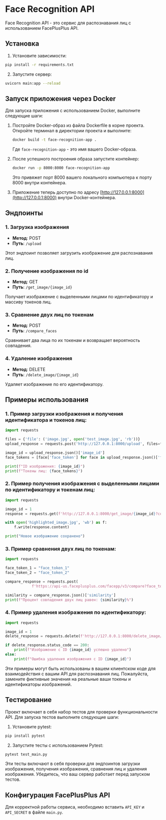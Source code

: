 
# Face Recognition API

Face Recognition API - это сервис для распознавания лиц с использованием FacePlusPlus API.

## Установка

1. Установите зависимости:

```bash
pip install -r requirements.txt
```

2. Запустите сервер:

```bash
uvicorn main:app --reload
```

## Запуск приложения через Docker

Для запуска приложения с использованием Docker, выполните следующие шаги:


1. Постройте Docker-образ из файла Dockerfile в корне проекта. Откройте терминал в директории проекта и выполните:

    ```bash
    docker build -t face-recognition-app .
    ```

   Где `face-recognition-app` - это имя вашего Docker-образа.

2. После успешного построения образа запустите контейнер:

    ```bash
    docker run -p 8000:8000 face-recognition-app
    ```

   Это привяжет порт 8000 вашего локального компьютера к порту 8000 внутри контейнера.

3. Приложение теперь доступно по адресу [http://127.0.0.1:8000](http://127.0.0.1:8000) внутри Docker-контейнера.

## Эндпоинты

### 1. Загрузка изображения

- **Метод**: POST
- **Путь**: `/upload`

Этот эндпоинт позволяет загрузить изображение для распознавания лиц.

### 2. Получение изображения по id

- **Метод**: GET
- **Путь**: `/get_image/{image_id}`

Получает изображение с выделенными лицами по идентификатору и массиву токенов лиц.

### 3. Сравнение двух лиц по токенам

- **Метод**: POST
- **Путь**: `/compare_faces`

Сравнивает два лица по их токенам и возвращает вероятность совпадения.

### 4. Удаление изображения

- **Метод**: DELETE
- **Путь**: `/delete_image/{image_id}`

Удаляет изображение по его идентификатору.

## Примеры использования

### 1. Пример загрузки изображения и получения идентификатора и токенов лиц:

```python
import requests

files = {'file': ('image.jpg', open('test_image.jpg', 'rb'))}
upload_response = requests.post('http://127.0.0.1:8000/upload', files=files)

image_id = upload_response.json()['image_id']
face_tokens = [face['face_token'] for face in upload_response.json()['faces']]

print(f"ID изображения: {image_id}")
print(f"Токены лиц: {face_tokens}")
```

### 2. Пример получения изображения с выделенными лицами по идентификатору и токенам лиц:

```python
import requests

image_id = 1
response = requests.get(f'http://127.0.0.1:8000/get_image/{image_id}?color=red&faces=["face_token_1", "face_token_2"]')

with open('highlighted_image.jpg', 'wb') as f:
    f.write(response.content)

print("Новое изображение сохранено")
```

### 3. Пример сравнения двух лиц по токенам:

```python
import requests

face_token_1 = "face_token_1"
face_token_2 = "face_token_2"

compare_response = requests.post(
            f'https://api-us.faceplusplus.com/facepp/v3/compare?face_token1={face_token_1}&face_token2={face_token_2}')

similarity = compare_response.json()['similarity']
print(f"Процент совпадения двух лиц равен: {similarity}%")
```

### 4. Пример удаления изображения по идентификатору:

```python
import requests

image_id = 1
delete_response = requests.delete(f'http://127.0.0.1:8000/delete_image/{image_id}')

if delete_response.status_code == 200:
    print(f"Изображение с ID {image_id} успешно удалено")
else:
    print(f"Ошибка удаления изображения с ID {image_id}")
```

Эти примеры могут быть использованы в вашем клиентском коде для взаимодействия с вашим API для распознавания лиц. Пожалуйста, замените фиктивные значения на реальные ваши токены и идентификаторы изображений.

## Тестирование

Проект включает в себя набор тестов для проверки функциональности API. Для запуска тестов выполните следующие шаги:

1. Установите pytest:

```bash
pip install pytest
```

2. Запустите тесты с использованием Pytest:

```bash
pytest test_main.py
```

Эти тесты включают в себя проверки для эндпоинтов загрузки изображения, получения изображения, сравнения лиц и удаления изображения. Убедитесь, что ваш сервер работает перед запуском тестов.

## Конфигурация FacePlusPlus API

Для корректной работы сервиса, необходимо вставить `API_KEY` и `API_SECRET` в файле `main.py`.
